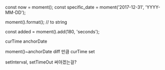 const now = moment();
const specific_date = moment('2017-12-31', 'YYYY-MM-DD');

moment().format(); // to string

const added = moment().add(180, 'seconds');


curTime
anchorDate

moment()~anchorDate
diff 만큼 curTime set

setInterval, setTimeOut 써야겠는걸?
